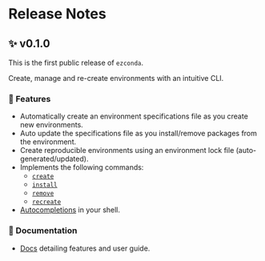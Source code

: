 # Release Notes

## :sparkles: **v0.1.0**

This is the first public release of `ezconda`.

Create, manage and re-create environments with an intuitive CLI.

### :rocket: Features

- Automatically create an environment specifications file as you create new environments.
- Auto update the specifications file as you install/remove packages from the environment.
- Create reproducible environments using an environment lock file (auto-generated/updated).
- Implements the following commands:
    - [`create`](https://ezconda.sarthakjariwala.com/user_guide/create_new_env)
    - [`install`](https://ezconda.sarthakjariwala.com/user_guide/install_packages)
    - [`remove`](https://ezconda.sarthakjariwala.com/user_guide/remove_packages)
    - [`recreate`](https://ezconda.sarthakjariwala.com/user_guide/recreate_env)
- [Autocompletions](https://ezconda.sarthakjariwala.com/user_guide/autocomplete) in your shell.

### :book: Documentation

- [Docs](https://ezconda.sarthakjariwala.com/) detailing features and user guide.